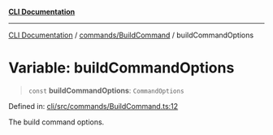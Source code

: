 [**CLI Documentation**](../../../README.md)

***

[CLI Documentation](../../../README.md) / [commands/BuildCommand](../README.md) / buildCommandOptions

# Variable: buildCommandOptions

> `const` **buildCommandOptions**: `CommandOptions`

Defined in: [cli/src/commands/BuildCommand.ts:12](https://github.com/stonemjs/cli/blob/ae332002b2560de84ae3a35accc1d91282bd1543/src/commands/BuildCommand.ts#L12)

The build command options.
